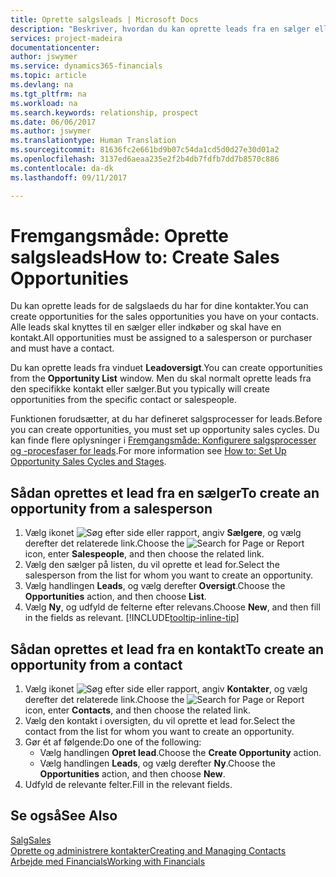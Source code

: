 ```yaml
---
title: Oprette salgsleads | Microsoft Docs
description: "Beskriver, hvordan du kan oprette leads fra en sælger eller kontakt i Financials."
services: project-madeira
documentationcenter: 
author: jswymer
ms.service: dynamics365-financials
ms.topic: article
ms.devlang: na
ms.tgt_pltfrm: na
ms.workload: na
ms.search.keywords: relationship, prospect
ms.date: 06/06/2017
ms.author: jswymer
ms.translationtype: Human Translation
ms.sourcegitcommit: 81636fc2e661bd9b07c54da1cd5d0d27e30d01a2
ms.openlocfilehash: 3137ed6aeaa235e2f2b4db7fdfb7dd7b8570c886
ms.contentlocale: da-dk
ms.lasthandoff: 09/11/2017

---
```

# <a name="how-to-create-sales-opportunities"></a><span data-ttu-id="1934a-103">Fremgangsmåde: Oprette salgsleads</span><span class="sxs-lookup"><span data-stu-id="1934a-103">How to: Create Sales Opportunities</span></span>
<span data-ttu-id="1934a-104">Du kan oprette leads for de salgslaeds du har for dine kontakter.</span><span class="sxs-lookup"><span data-stu-id="1934a-104">You can create opportunities for the sales opportunities you have on your contacts.</span></span> <span data-ttu-id="1934a-105">Alle leads skal knyttes til en sælger eller indkøber og skal have en kontakt.</span><span class="sxs-lookup"><span data-stu-id="1934a-105">All opportunities must be assigned to a salesperson or purchaser and must have a contact.</span></span>

<span data-ttu-id="1934a-106">Du kan oprette leads fra vinduet **Leadoversigt**.</span><span class="sxs-lookup"><span data-stu-id="1934a-106">You can create opportunities from the **Opportunity List** window.</span></span> <span data-ttu-id="1934a-107">Men du skal normalt oprette leads fra den specifikke kontakt eller sælger.</span><span class="sxs-lookup"><span data-stu-id="1934a-107">But you typically will create opportunities from the specific contact or salespeople.</span></span>

<span data-ttu-id="1934a-108">Funktionen forudsætter, at du har defineret salgsprocesser for leads.</span><span class="sxs-lookup"><span data-stu-id="1934a-108">Before you can create opportunities, you must set up opportunity sales cycles.</span></span> <span data-ttu-id="1934a-109">Du kan finde flere oplysninger i [Fremgangsmåde: Konfigurere salgsprocesser og -procesfaser for leads](marketing-how-setup-opportunity-sales-cycles-stages.md).</span><span class="sxs-lookup"><span data-stu-id="1934a-109">For more information see [How to: Set Up Opportunity Sales Cycles and Stages](marketing-how-setup-opportunity-sales-cycles-stages.md).</span></span>

## <a name="to-create-an-opportunity-from-a-salesperson"></a><span data-ttu-id="1934a-110">Sådan oprettes et lead fra en sælger</span><span class="sxs-lookup"><span data-stu-id="1934a-110">To create an opportunity from a salesperson</span></span>
1. <span data-ttu-id="1934a-111">Vælg ikonet ![Søg efter side eller rapport](media/ui-search/search_small.png "Ikonet Søg efter side eller rapport"), angiv **Sælgere**, og vælg derefter det relaterede link.</span><span class="sxs-lookup"><span data-stu-id="1934a-111">Choose the ![Search for Page or Report](media/ui-search/search_small.png "Search for Page or Report icon") icon, enter **Salespeople**, and then choose the related link.</span></span>
2. <span data-ttu-id="1934a-112">Vælg den sælger på listen, du vil oprette et lead for.</span><span class="sxs-lookup"><span data-stu-id="1934a-112">Select the salesperson from the list for whom you want to create an opportunity.</span></span>
3. <span data-ttu-id="1934a-113">Vælg handlingen **Leads**, og vælg derefter **Oversigt**.</span><span class="sxs-lookup"><span data-stu-id="1934a-113">Choose the **Opportunities** action, and then choose **List**.</span></span>
4. <span data-ttu-id="1934a-114">Vælg **Ny**, og udfyld de felterne efter relevans.</span><span class="sxs-lookup"><span data-stu-id="1934a-114">Choose **New**, and then fill in the fields as relevant.</span></span> [!INCLUDE[tooltip-inline-tip](includes/tooltip-inline-tip_md.md)]  



## <a name="to-create-an-opportunity-from-a-contact"></a><span data-ttu-id="1934a-115">Sådan oprettes et lead fra en kontakt</span><span class="sxs-lookup"><span data-stu-id="1934a-115">To create an opportunity from a contact</span></span>
1. <span data-ttu-id="1934a-116">Vælg ikonet ![Søg efter side eller rapport](media/ui-search/search_small.png "Ikonet Søg efter side eller rapport"), angiv **Kontakter**, og vælg derefter det relaterede link.</span><span class="sxs-lookup"><span data-stu-id="1934a-116">Choose the ![Search for Page or Report](media/ui-search/search_small.png "Search for Page or Report icon") icon, enter **Contacts**, and then choose the related link.</span></span>
2. <span data-ttu-id="1934a-117">Vælg den kontakt i oversigten, du vil oprette et lead for.</span><span class="sxs-lookup"><span data-stu-id="1934a-117">Select the contact from the list for whom you want to create an opportunity.</span></span>
3. <span data-ttu-id="1934a-118">Gør ét af følgende:</span><span class="sxs-lookup"><span data-stu-id="1934a-118">Do one of the following:</span></span>
   * <span data-ttu-id="1934a-119">Vælg handlingen **Opret lead**.</span><span class="sxs-lookup"><span data-stu-id="1934a-119">Choose the **Create Opportunity** action.</span></span>
   * <span data-ttu-id="1934a-120">Vælg handlingen **Leads**, og vælg derefter **Ny**.</span><span class="sxs-lookup"><span data-stu-id="1934a-120">Choose the  **Opportunities** action, and then choose **New**.</span></span>
4. <span data-ttu-id="1934a-121">Udfyld de relevante felter.</span><span class="sxs-lookup"><span data-stu-id="1934a-121">Fill in the relevant fields.</span></span>

## <a name="see-also"></a><span data-ttu-id="1934a-122">Se også</span><span class="sxs-lookup"><span data-stu-id="1934a-122">See Also</span></span>
[<span data-ttu-id="1934a-123">Salg</span><span class="sxs-lookup"><span data-stu-id="1934a-123">Sales</span></span>](sales-manage-sales.md)  
[<span data-ttu-id="1934a-124">Oprette og administrere kontakter</span><span class="sxs-lookup"><span data-stu-id="1934a-124">Creating and Managing Contacts</span></span>](marketing-contacts.md)  
[<span data-ttu-id="1934a-125">Arbejde med Financials</span><span class="sxs-lookup"><span data-stu-id="1934a-125">Working with Financials</span></span>](ui-work-product.md)

